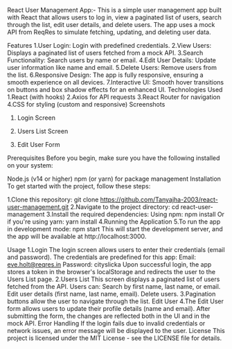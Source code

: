 React User Management App:-
This is a simple user management app built with React that allows users to log in, view a paginated list of users, search through the list, edit user details, and delete users. The app uses a mock API from ReqRes to simulate fetching, updating, and deleting user data.

Features
1.User Login: Login with predefined credentials.
2.View Users: Displays a paginated list of users fetched from a mock API.
3.Search Functionality: Search users by name or email.
4.Edit User Details: Update user information like name and email.
5.Delete Users: Remove users from the list.
6.Responsive Design: The app is fully responsive, ensuring a smooth experience on all devices.
7.Interactive UI: Smooth hover transitions on buttons and box shadow effects for an enhanced UI.
Technologies Used
1.React (with hooks)
2.Axios for API requests
3.React Router for navigation
4.CSS for styling (custom and responsive)
Screenshots
1. Login Screen

2. Users List Screen

3. Edit User Form

Prerequisites
Before you begin, make sure you have the following installed on your system:

Node.js (v14 or higher)
npm (or yarn) for package management
Installation
To get started with the project, follow these steps:

1.Clone this repository:
git clone https://github.com/Tanyajha-2003/react-user-management.git
2.Navigate to the project directory:
cd react-user-management
3.Install the required dependencies: Using npm:
npm install
Or if you're using yarn:
yarn install
4.Running the Application
5.To run the app in development mode:
npm start
This will start the development server, and the app will be available at http://localhost:3000.

Usage
1.Login
The login screen allows users to enter their credentials (email and password). The credentials are predefined for this app:
Email: eve.holt@reqres.in
Password: cityslicka
Upon successful login, the app stores a token in the browser's localStorage and redirects the user to the Users List page.
2.Users List
This screen displays a paginated list of users fetched from the API.
Users can:
Search by first name, last name, or email.
Edit user details (first name, last name, email).
Delete users.
3.Pagination buttons allow the user to navigate through the list.
Edit User
4.The Edit User form allows users to update their profile details (name and email).
After submitting the form, the changes are reflected both in the UI and in the mock API.
Error Handling
If the login fails due to invalid credentials or network issues, an error message will be displayed to the user.
License
This project is licensed under the MIT License - see the LICENSE file for details.

